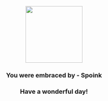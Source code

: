 <p align="center">
    <img src="https://raw.githubusercontent.com/PokeAPI/sprites/master/sprites/pokemon/325.png" width="150" height="150">
</p>
<h3 align="center">You were embraced by - <b>Spoink</b></h3>
<h3 align="center">Have a wonderful day!</h3>
